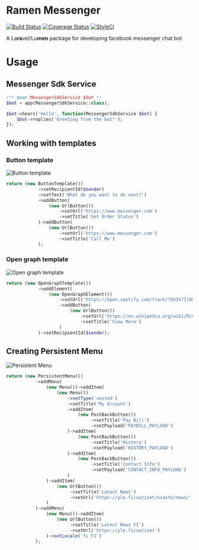 # Ramen Messenger

[![Build Status](https://travis-ci.org/hungneox/lumen-messenger-sdk.svg?branch=master)](https://travis-ci.org/hungneox/lumen-messenger-sdk)
[![Coverage Status](https://coveralls.io/repos/github/hungneox/lumen-messenger-sdk/badge.svg?branch=master)](https://coveralls.io/github/hungneox/lumen-messenger-sdk?branch=master)
[![StyleCI](https://styleci.io/repos/114259544/shield?style=flat)](https://styleci.io/repos/114259544)

A La**ra**vel/Lu**men** package for developing facebook messenger chat bot

# Usage
## Messenger Sdk Service

```php
/** @var MessengerSdkService $bot */
$bot = app(MessengerSdkService::class);

$bot->hears('Hello', function(MessengerSdkService $bot) {
    $bot->replies('Greeting from the bot!');
});
```

## Working with templates

### Button template

![Button template](https://scontent.fhel1-1.fna.fbcdn.net/v/t39.2365-6/23204276_131607050888932_1057585862134464512_n.png?oh=ec127f3527146478fe2039b37aaf44f7&oe=5ACADA0A)

```php
return (new ButtonTemplate())
            ->setRecipientId($sender)
            ->setText('What do you want to do next?')
            ->addButton(
                (new UrlButton())
                    ->setUrl('https://www.messenger.com')
                    ->setTitle('Get Order Status')
            )->addButton(
                (new UrlButton())
                    ->setUrl('https://www.messenger.com')
                    ->setTitle('Call Me')
            );
```

### Open graph template

![Open graph template](https://scontent-arn2-1.xx.fbcdn.net/v/t39.2365-6/23423203_163011880970306_7772330384011821056_n.png?oh=07b61b7ebf876cccf501cb57c066a9c4&oe=5ACEC2FE)
```php
return (new OpenGraphTemplate())
            ->addElement(
                (new OpenGraphElement())
                    ->setUrl('https://open.spotify.com/track/7GhIk7Il098yCjg4BQjzvb')
                    ->addButton(
                        (new UrlButton())
                            ->setUrl('https://en.wikipedia.org/wiki/Rickrolling')
                            ->setTitle('View More')
                    )
            )->setRecipientId($sender);

```

## Creating Persistent Menu

![Persistent Menu](https://scontent.fhel1-1.fna.fbcdn.net/v/t39.2365-6/16686128_804279846389859_443648268883197952_n.png?oh=9f7df133cc9b64ce6411aa727c847495&oe=5AC251D6)
```php
return (new PersistentMenu())
           ->addMenu(
               (new Menu())->addItem(
                   (new Menu())
                       ->setType('nested')
                       ->setTitle('My Account')
                       ->addItem(
                           (new PostBackButton())
                                ->setTitle('Pay Bill')
                                ->setPayload('PAYBILL_PAYLOAD')
                       )->addItem(
                           (new PostBackButton())
                                ->setTitle('History')
                                ->setPayload('HISTORY_PAYLOAD')
                       )->addItem(
                           (new PostBackButton())
                                ->setTitle('Contact Info')
                                ->setPayload('CONTACT_INFO_PAYLOAD')
                       )
               )->addItem(
                   (new UrlButton())
                        ->setTitle('Latest News')
                        ->setUrl('https://yle.fi/uutiset/osasto/news/')
               )
           )->addMenu(
               (new Menu())->addItem(
                   (new UrlButton())
                        ->setTitle('Latest News FI')
                        ->setUrl('https://yle.fi/uutiset')
               )->setLocale('fi_FI')
           );

```
